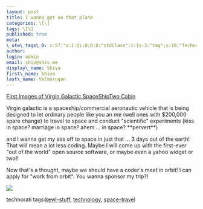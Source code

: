 ```yaml
---
layout: post
title: I wanna get on that plane
categories: \[\]
tags: \[\]
published: true
meta:
\_utw\_tags\_0: s:57:"a:1:{i:0;O:8:"stdClass":1:{s:3:"tag";s:10:"Technology";}}";
author:
login: admin
email: shiv@shiv.me
display\_name: Shiva
first\_name: Shiva
last\_name: Velmurugan
---
```


[First Images of Virgin Galactic SpaceShipTwo Cabin][0]

Virgin galactic is a spaceship/commercial aeronautic vehicle that is being designed to let ordinary people like you an me (well ones with $200,000 spare change) to travel to space and conduct "scientific" experiments (kiss in space? marriage in space? ahem ... in space? \*\*pervert\*\*)

and I wanna get my ass off to space in just that ... 3 days out of the earth! That will mean a lot less coding. Maybe I will come up with the first-ever "out of the world" open source software, or maybe even a yahoo widget or two!!

Now that's a thought, maybe we should have a coder's meet in orbit! I can apply for "work from orbit". You wanna sponsor my trip?!

[][1]

[![](/images/full?i=NaOM4O)][2]

technorati tags:[kewl-stuff][3], [technology][4], [space-travel][5]


[0]: http://www.gizmodo.com/gadgets/gadgets/first-images-of-virgin-galactic-spaceshiptwo-cabin-203802.php
[1]: http://www.gizmodo.com/images/resources/2006/09/Comparison_DNA%20of%20FLIGHT.jpg
[2]: http://feeds.gawker.com/%7Ea/gizmodo/full?a=NaOM4O
[3]: http://technorati.com/tag/kewl-stuff
[4]: http://technorati.com/tag/technology
[5]: http://technorati.com/tag/space-travel

